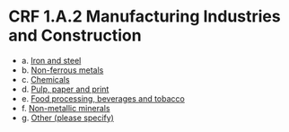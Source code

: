 # CRF 1.A.2 Manufacturing Industries and Construction

* a.  [Iron and steel](CRF1A2a.md)
* b.  [Non-ferrous metals](CRF1A2b.md)
* c.  [Chemicals](CRF1A2c.md)
* d.  [Pulp, paper and print](CRF1A2d.md)
* e.  [Food processing, beverages and tobacco](CRF1A2e.md)
* f.  [Non-metallic minerals](CRF1A2f.md)
* g.  [Other (please specify)](CRF1A2g.md)


